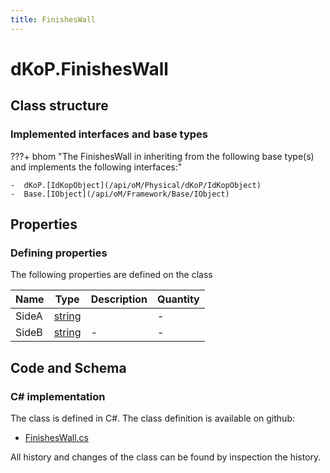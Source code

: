 ```yaml
---
title: FinishesWall
---
```


# dKoP.FinishesWall



## Class structure

### Implemented interfaces and base types

???+ bhom "The FinishesWall in inheriting from the following base type(s) and implements the following interfaces:"

    -  dKoP.[IdKopObject](/api/oM/Physical/dKoP/IdKopObject)
    -  Base.[IObject](/api/oM/Framework/Base/IObject)


## Properties



### Defining properties

The following properties are defined on the class

| Name             | Type             | Description      | Quantity         |
|------------------|------------------|------------------|------------------|
| SideA | [string](https://learn.microsoft.com/en-us/dotnet/api/System.String?view=netstandard-2.0) |  | - |
| SideB | [string](https://learn.microsoft.com/en-us/dotnet/api/System.String?view=netstandard-2.0) | - | - |


## Code and Schema

### C# implementation

The class is defined in C#. The class definition is available on github:

- [FinishesWall.cs](https://github.com/BHoM/dKoP_Toolkit/blob/develop/dKoP_oM/Perfomance/Finishes/FinishesWall.cs)

All history and changes of the class can be found by inspection the history.

